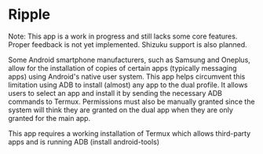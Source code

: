 # Ripple

Note: This app is a work in progress and still lacks some core features. Proper feedback is not yet implemented. Shizuku support is also planned.

Some Android smartphone manufacturers, such as Samsung and Oneplus, allow for the installation of copies of certain apps (typically messaging apps) using Android's native user system.
This app helps circumvent this limitation using ADB to install (almost) any app to the dual profile. It allows users to select an app and install it by sending the necessary ADB commands to Termux.
Permissions must also be manually granted since the system will think they are granted on the dual app when they are only granted for the main app.

This app requires a working installation of Termux which allows third-party apps and is running ADB (install android-tools)
